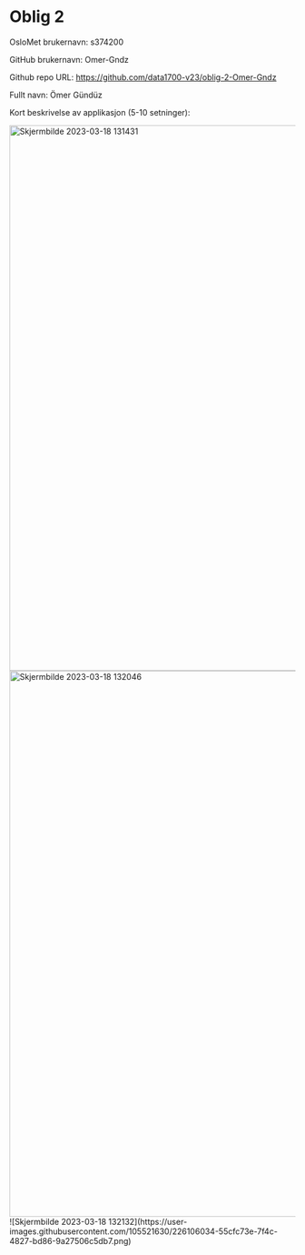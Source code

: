 Oblig 2
=======
OsloMet brukernavn: s374200

GitHub brukernavn: Omer-Gndz

Github repo URL: https://github.com/data1700-v23/oblig-2-Omer-Gndz

Fullt navn: Ömer Gündüz

Kort beskrivelse av applikasjon (5-10 setninger):





<img width="959" alt="Skjermbilde 2023-03-18 131431" src="https://user-images.githubusercontent.com/105521630/226106017-d2b25ba0-b569-48a8-90a0-89c7f7b7b06e.png">
<img width="960" alt="Skjermbilde 2023-03-18 132046" src="https://user-images.githubusercontent.com/105521630/226106021-36353ab2-6ee4-489c-a725-942c9f01bd61.png">
![Skjermbilde 2023-03-18 132132](https://user-images.githubusercontent.com/105521630/226106034-55cfc73e-7f4c-4827-bd86-9a27506c5db7.png)
